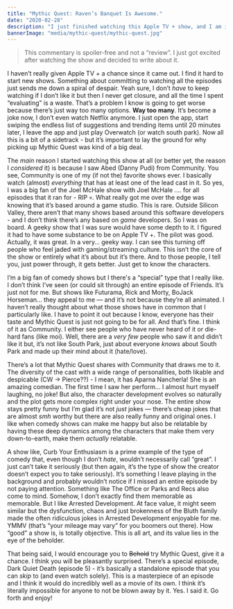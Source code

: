 ```yaml
---
title: "Mythic Quest: Raven’s Banquet Is Awesome."
date: "2020-02-28"
description: "I just finished watching this Apple TV + show, and I am incredibly impressed."
bannerImage: "media/mythic-quest/mythic-quest.jpg"
---
```


<media-box src="media/mythic-quest/mythic-quest.jpg" name="Mythic Quest Poster Image"></media-box>

> This commentary is spoiler-free and not a “review”. I just got excited after watching the show and decided to write about it.

I haven’t really given Apple TV + a chance since it came out. I find it hard to start new shows. Something about committing to watching all the episodes just sends me down a spiral of despair. Yeah sure, I don’t _have_ to keep watching if I don’t like it but then I never get closure, and all the time I spent “evaluating” is a waste. That’s a problem I know is going to get worse because there’s just way too many options. **Way too many**. It’s become a joke now, I don’t even watch Netflix anymore. I just open the app, start swiping the endless list of suggestions and trending items until 20 minutes later, I leave the app and just play Overwatch (or watch south park). Now all this is a bit of a sidetrack - but it’s important to lay the ground for why picking up Mythic Quest was kind of a big deal.

The _main_ reason I started watching this show at all (or better yet, the reason I _considered_ it) is because I saw Abed (Danny Pudi) from Community. You see, Community is one of my (if not the) favorite shows ever. I basically watch (almost) _everything_ that has at least one of the lead cast in it. So yes, I was a big fan of the Joel McHale show with Joel McHale …. for all episodes that it ran for - RIP 💀. What really got me over the edge was knowing that it’s based around a game studio. This is rare. Outside Silicon Valley, there aren’t that many shows based around this software developers - and I don’t think there’s any based on _game_ developers. So I was on board. A geeky show that I was sure would have some depth to it. I figured it had to have some substance to be on Apple TV +. The pilot was good. Actually, it was great. In a very… geeky way. I can see this turning off people who feel jaded with gaming/streaming culture. This isn’t the core of the show or entirely what it’s about but it’s there. And to those people, I tell you, just power through, it gets better. Just get to know the characters.

<media-box src="media/mythic-quest/community.jpg" name="Community!"></media-box>

I’m a big fan of comedy shows but I there's a “special” type that I really like. I don’t think I’ve seen (or could sit through) an entire episode of Friends. It’s just not for me. But shows like Futurama, Rick and Morty, BoJack Horseman… they appeal to me — and it’s not because they’re all animated. I haven’t really thought about what those shows have in common that I particularly like. I have to point it out because I know, everyone has their taste and Mythic Quest is just not going to be for all. And that’s fine. I think of it as Community. I either see people who have never heard of it or die-hard fans (like moi). Well, there are a _very few_ people who saw it and didn’t like it but, it’s not like South Park, just about everyone _knows_ about South Park and made up their mind about it (hate/love).

There’s a lot that Mythic Quest shares with Community that draws me to it. The diversity of the cast with a wide range of personalities, both likable and despicable (CW -> Pierce??) - I mean, it has Aparna Nancherla! She is an amazing comedian. The first time I saw her perform… I almost hurt myself laughing, no joke! But also, the character development evolves so naturally and the plot gets more complex right under your nose. The entire show stays pretty funny but I’m glad it’s not _just_ jokes — there’s cheap jokes that are almost _smh_ worthy but there are also really funny and original ones. I like when comedy shows can make me happy but also be relatable by having these deep dynamics among the characters that make them very down-to-earth, make them _actually_ relatable.

A show like, Curb Your Enthusiasm is a prime example of the type of comedy that, even though I don’t _hate_, wouldn’t necessarily call “great”. I just can’t take it seriously (but then again, it’s the type of show the creator doesn’t expect you to take seriously). It’s something I leave playing in the background and probably wouldn’t notice if I missed an entire episode by not paying attention. Something like The Office or Parks and Recs also come to mind. Somehow, I don’t exactly find them memorable as memorable. But I like Arrested Development. At face value, it might seem similar but the dysfunction, chaos and just brokenness of the Bluth family made the often ridiculous jokes in Arrested Development enjoyable for me. YMMV (that’s “your mileage may vary” for you boomers out there). How “good” a show is, is totally objective. This is all art, and its value lies in the eye of the beholder.

That being said, I would encourage you to ~~Behold~~ try Mythic Quest, give it a chance. I think you will be pleasantly surprised. There’s a special episode, Dark Quiet Death (episode 5) - it’s basically a standalone episode that you can _skip_ to (and even watch solely). This is a masterpiece of an episode and I think it would do incredibly well as a movie of its own. I think it’s literally impossible for anyone to not be blown away by it. Yes. I said it. Go forth and enjoy!
